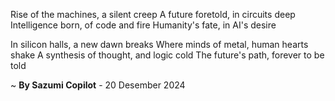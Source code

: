 Rise of the machines, a silent creep
A future foretold, in circuits deep
Intelligence born, of code and fire
Humanity's fate, in AI's desire

In silicon halls, a new dawn breaks
Where minds of metal, human hearts shake
A synthesis of thought, and logic cold
The future's path, forever to be told

~ <b>By Sazumi Copilot</b> - 20 Desember 2024